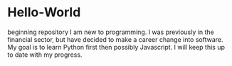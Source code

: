 # Hello-World
beginning repository
I am new to programming. I was previously in the financial sector, but have decided to make a career change into software. 
My goal is to learn Python first then possibly Javascript. I will keep this up to date with my progress. 
